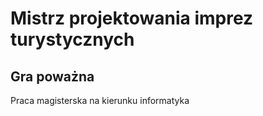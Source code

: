 # Mistrz projektowania imprez turystycznych
## Gra poważna
Praca magisterska na kierunku informatyka
